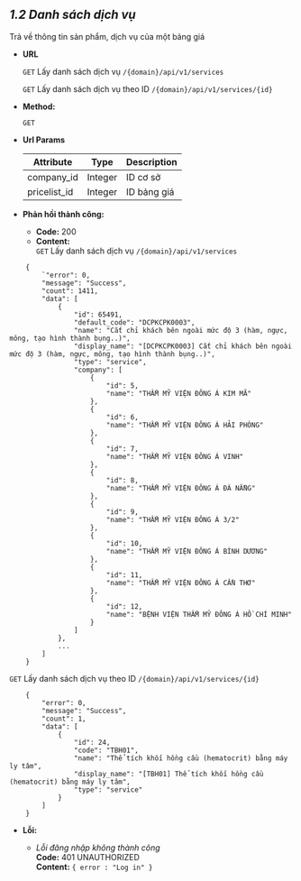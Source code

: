 
***1.2 Danh sách dịch vụ***
----
Trả về thông tin sản phẩm, dịch vụ của một bảng giá

* **URL**

    
   `GET` Lấy danh sách dịch vụ `/{domain}/api/v1/services`

   `GET` Lấy danh sách dịch vụ theo ID `/{domain}/api/v1/services/{id}`


* **Method:**

  
    `GET`

* **Url Params**

  | Attribute| Type | Description |
  |---|---|---|
  | company_id | Integer  | ID cơ sở |
  | pricelist_id | Integer  | ID bảng giá |


* **Phản hồi thành công:**
    * **Code:** 200 <br />
    * **Content:** <br />
  `GET` Lấy danh sách dịch vụ `/{domain}/api/v1/services`
```buildoutcfg
    {
        `"error": 0,
        "message": "Success",
        "count": 1411,
        "data": [
            {
                "id": 65491,
                "default_code": "DCPKCPK0003",
                "name": "Cắt chỉ khách bên ngoài mức độ 3 (hàm, ngực, mông, tạo hình thành bụng..)",
                "display_name": "[DCPKCPK0003] Cắt chỉ khách bên ngoài mức độ 3 (hàm, ngực, mông, tạo hình thành bụng..)",
                "type": "service",
                "company": [
                    {
                        "id": 5,
                        "name": "THẨM MỸ VIỆN ĐÔNG Á KIM MÃ"
                    },
                    {
                        "id": 6,
                        "name": "THẨM MỸ VIỆN ĐÔNG Á HẢI PHÒNG"
                    },
                    {
                        "id": 7,
                        "name": "THẨM MỸ VIỆN ĐÔNG Á VINH"
                    },
                    {
                        "id": 8,
                        "name": "THẨM MỸ VIỆN ĐÔNG Á ĐÀ NẴNG"
                    },
                    {
                        "id": 9,
                        "name": "THẨM MỸ VIỆN ĐÔNG Á 3/2"
                    },
                    {
                        "id": 10,
                        "name": "THẨM MỸ VIỆN ĐÔNG Á BÌNH DƯƠNG"
                    },
                    {
                        "id": 11,
                        "name": "THẨM MỸ VIỆN ĐÔNG Á CẦN THƠ"
                    },
                    {
                        "id": 12,
                        "name": "BỆNH VIỆN THẨM MỸ ĐÔNG Á HỒ CHÍ MINH"
                    }
                ]
            },
            ...
        ]
    }
```
`GET` Lấy danh sách dịch vụ theo ID `/{domain}/api/v1/services/{id}`
```buildoutcfg
    {
        "error": 0,
        "message": "Success",
        "count": 1,
        "data": [
            {
                "id": 24,
                "code": "TBH01",
                "name": "Thể tích khối hồng cầu (hematocrit) bằng máy ly tâm",
                "display_name": "[TBH01] Thể tích khối hồng cầu (hematocrit) bằng máy ly tâm",
                "type": "service"
            }
        ]
    }
```
* **Lỗi:**

  * _Lỗi đăng nhập không thành công_ <br />
    **Code:** 401 UNAUTHORIZED <br />
    **Content:** `{ error : "Log in" }`

